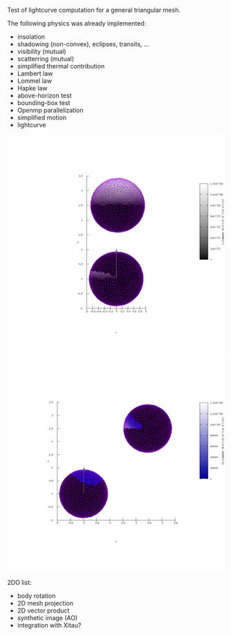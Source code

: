 
Test of lightcurve computation for a general triangular mesh.

The following physics was already implemented:

- insolation
- shadowing (non-convex), eclipses, transits, ...
- visibility (mutual)
- scatterring (mutual)
- simplified thermal contribution
- Lambert law
- Lommel law
- Hapke law
- above-horizon test
- bounding-box test
- Openmp parallelization
- simplified motion
- lightcurve

![Screenshot](test_hires/output.I_lambda.49.png)
![Screenshot](test_hires/output.I2_lambda.01.png)

2DO list:

- body rotation
- 2D mesh projection
- 2D vector product
- synthetic image (AO)
- integration with Xitau?

